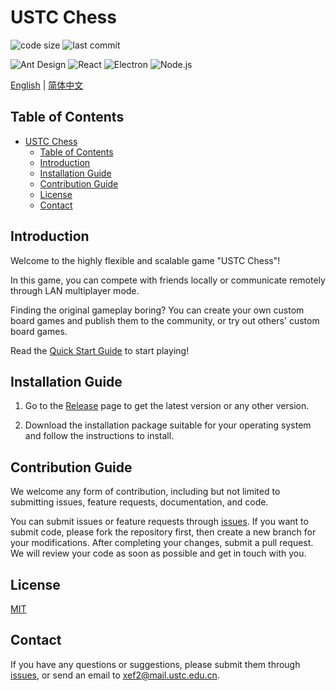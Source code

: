 # USTC Chess

![code size](https://img.shields.io/github/languages/code-size/USTC-XeF2/USTCchess)
![last commit](https://img.shields.io/github/last-commit/USTC-XeF2/USTCchess)

![Ant Design](https://img.shields.io/badge/Ant_Design-5.22.5-brightgreen)
![React](https://img.shields.io/badge/React-18.3.1-yellow)
![Electron](https://img.shields.io/badge/Electron-31.7.6-blue)
![Node.js](https://img.shields.io/badge/Node.js-20.17.0-green)

[English](README.md) | [简体中文](README.zh_CN.md)

## Table of Contents
- [USTC Chess](#ustc-chess)
  - [Table of Contents](#table-of-contents)
  - [Introduction](#introduction)
  - [Installation Guide](#installation-guide)
  - [Contribution Guide](#contribution-guide)
  - [License](#license)
  - [Contact](#contact)

## Introduction

Welcome to the highly flexible and scalable game "USTC Chess"!

In this game, you can compete with friends locally or communicate remotely through LAN multiplayer mode.

Finding the original gameplay boring? You can create your own custom board games and publish them to the community, or try out others' custom board games.

Read the [Quick Start Guide](https://github.com/USTC-XeF2/USTCchess/wiki/quick-start) to start playing!

## Installation Guide

1. Go to the [Release](https://github.com/USTC-XeF2/USTCchess/releases/latest) page to get the latest version or any other version.

2. Download the installation package suitable for your operating system and follow the instructions to install.

## Contribution Guide

We welcome any form of contribution, including but not limited to submitting issues, feature requests, documentation, and code.

You can submit issues or feature requests through [issues](https://github.com/USTC-XeF2/USTCchess/issues). If you want to submit code, please fork the repository first, then create a new branch for your modifications. After completing your changes, submit a pull request. We will review your code as soon as possible and get in touch with you.

## License

[MIT](https://github.com/USTC-XeF2/USTCchess/blob/main/LICENSE)

## Contact

If you have any questions or suggestions, please submit them through [issues](https://github.com/USTC-XeF2/USTCchess/issues), or send an email to [xef2@mail.ustc.edu.cn](mailto:xef2@mail.ustc.edu.cn).
